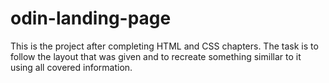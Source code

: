# odin-landing-page
This is the project after completing HTML and CSS chapters. The task is to follow the layout that was given and to recreate something simillar to it using all covered information.
